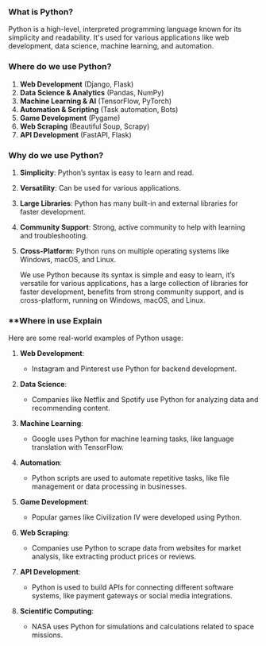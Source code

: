### **What is Python?**
Python is a high-level, interpreted programming language known for its simplicity and readability. 
It's used for various applications like web development, data science, machine learning, and automation.

### **Where do we use Python?**
1. **Web Development** (Django, Flask)
2. **Data Science & Analytics** (Pandas, NumPy)
3. **Machine Learning & AI** (TensorFlow, PyTorch)
4. **Automation & Scripting** (Task automation, Bots)
5. **Game Development** (Pygame)
6. **Web Scraping** (Beautiful Soup, Scrapy)
7. **API Development** (FastAPI, Flask)

### **Why do we use Python?**
1. **Simplicity**: Python’s syntax is easy to learn and read.
2. **Versatility**: Can be used for various applications.
3. **Large Libraries**: Python has many built-in and external libraries for faster development.
4. **Community Support**: Strong, active community to help with learning and troubleshooting.
5. **Cross-Platform**: Python runs on multiple operating systems like Windows, macOS, and Linux.

   We use Python because its syntax is simple and easy to learn, it’s versatile for various applications, has a large collection of libraries for faster development, benefits from strong community support, and is cross-platform, running on Windows, macOS, and Linux.

### **Where in use Explain
Here are some real-world examples of Python usage:

1. **Web Development**: 
   - Instagram and Pinterest use Python for backend development.
   
2. **Data Science**: 
   - Companies like Netflix and Spotify use Python for analyzing data and recommending content.

3. **Machine Learning**: 
   - Google uses Python for machine learning tasks, like language translation with TensorFlow.

4. **Automation**: 
   - Python scripts are used to automate repetitive tasks, like file management or data processing in businesses.

5. **Game Development**: 
   - Popular games like Civilization IV were developed using Python.

6. **Web Scraping**: 
   - Companies use Python to scrape data from websites for market analysis, like extracting product prices or reviews.

7. **API Development**: 
   - Python is used to build APIs for connecting different software systems, like payment gateways or social media integrations.

8. **Scientific Computing**: 
   - NASA uses Python for simulations and calculations related to space missions.
